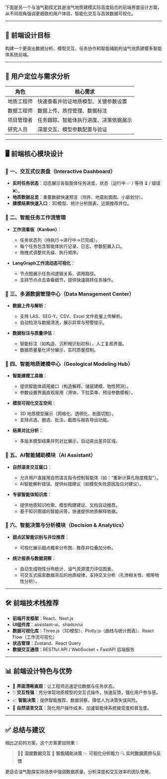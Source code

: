 下面是另一个与油气勘探尤其是油气地质建模实际高度贴合的前端界面设计方案，从不同视角强调更细致的用户体验、智能化交互与高效数据可视化。

---

## 🌟 **前端设计目标**

构建一个更突出数据分析、模型交互、任务协作和智能辅助的油气地质建模多智能体系统前端。

---

## 🚩 **用户定位与需求分析**

| 角色    | 核心需求                |
| ----- | ------------------- |
| 地质工程师 | 快速查看并验证地质模型、关键参数设置  |
| 数据工程师 | 数据上传、质控管理、数据标注      |
| 项目管理者 | 任务跟踪、智能体执行进度、决策依据展示 |
| 研究人员  | 深度交互、模型参数配置与验证      |

---

## 🖥️ **前端核心模块设计**

### 📌 **一、交互式仪表盘（Interactive Dashboard）**

* **实时任务状态**：动态展示各智能体任务进度、状态（运行中 ✅ / 等待 ⏳ / 错误 ❌）。
* **地质数据总览**：重要数据快速预览（测井、地震剖面图、小层划分）。
* **建模结果快速入口**：3D模型、统计分析图表、近期推荐井位。

### 📌 **二、智能任务工作流管理**

* **工作流看板（Kanban）**：

  * 任务状态列（待执行→进行中→已完成）。
  * 每个任务包含智能体执行记录、日志、参数配置入口。
  * 拖拽式调整优先级、执行顺序。
* **LangGraph工作流动态可视化**：

  * 节点图展示任务间逻辑关系、调用路径。
  * 支持节点点击查看细节，提供快速跳转任务操作。

### 📌 **三、多源数据管理中心（Data Management Center）**

* **数据上传与解析**：

  * 支持 LAS、SEG-Y、CSV、Excel 文件批量上传解析。
  * 自动检测与数据清洗，展示异常与预警提示。
* **数据标注与质量评估**：

  * 智能标注（如构造、沉积相识别初标），人工复核界面。
  * 数据质量量化评分展示，实时质量控制。

### 📌 **四、智能地质建模中心（Geological Modeling Hub）**

* **智能建模工具箱**：

  * 提供智能体调用接口（构造解释、储层建模、物性预测）。
  * 参数设置界面直观易用（滑块、下拉菜单、预设参数模板）。

* **模型可视化交互空间**：

  * 3D 地质模型展示（网格化、透明化、剖面切割）。
  * 支持点选、圈选、批注、截图与报告导出功能。

* **结果对比分析**：

  * 多版本模型结果并列对比展示，自动突出差异区域。

### 📌 **五、AI智能辅助模块（AI Assistant）**

* **自然语言交互窗口**：

  * 允许用户直接用自然语言指令控制智能体（如：“重新计算孔隙度模型”）。
  * AI智能解析错误、提供纠错建议（如模型失败原因及应对建议）。

* **专家智能体知识库**：

  * 提供地质知识检索、模型构建建议、文档自动推荐。
  * 基于知识图谱的智能问答，快速提供地质解释依据。

### 📌 **六、智能决策与分析模块（Decision & Analytics）**

* **甜点区智能识别与井位推荐**：

  * 可视化展示甜点概率分布图、推荐井位叠加分析。
* **统计报表与数据洞察**：

  * 自动生成物性分布统计、油气资源潜力评估图表。
  * 可交互式探索数据背后的地质规律，支持交叉分析（孔渗相关性、相带物性分析）。

---

## 🛠️ **前端技术栈推荐**

* **前端开发框架**：React、Next.js
* **UI组件库**：assistant-ui、shadcn/ui
* **数据可视化库**：Three.js（3D模型）、Plotly.js（曲线与统计图表）、React Flow（工作流可视化）
* **状态管理**：Zustand、React Query
* **数据交互通信**：RESTful API / WebSocket + FastAPI 后端服务

---

## 📊 **前端设计特色与优势**

* 🎨 **界面清晰直观**：让工程师迅速定位数据与任务状态。
* 🖱️ **交互性强**：充分体现地质模型的交互式操作，快速反馈，强化用户参与感。
* 📈 **智能决策**：提供智能推荐、数据洞察，降低人为决策失误风险。
* 💬 **自然语言交互**：简化用户操作成本，加速智能体系统接受度和普及度。

---

## ✅ **总结与建议**

相比之前的方案，这个方案更加侧重：

> 🧑‍💻 **深度数据交互**
> 🧠 **智能辅助决策**
> 📉 **可视化分析能力**
> 🔍 **实时数据质控与反馈**

更适合油气勘探实际场景中强调数据质量、分析深度和交互效率的团队使用。

